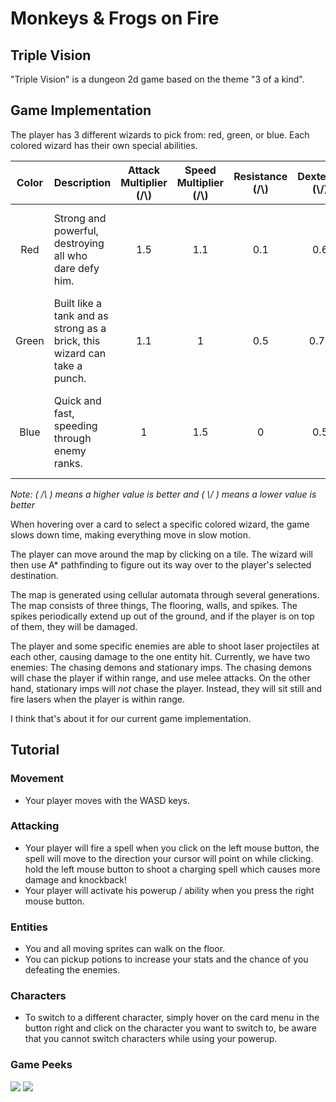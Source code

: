 # Monkeys & Frogs on Fire

## Triple Vision
"Triple Vision" is a dungeon 2d game based on the theme "3 of a kind".



## Game Implementation
The player has 3 different wizards to pick from: red, green, or blue. Each colored wizard has their own special abilities.

| Color | Description | Attack Multiplier (/\\) | Speed Multiplier (/\\) | Resistance (/\\) | Dexterity (\\/) | Special Ability |
| :-: | :-- | :-: | :-: | :-: | :-: | :-- |
| Red   | Strong and powerful, destroying all who dare defy him. | 1.5 | 1.1 | 0.1 | 0.6 | A floor smash, killing everything within a 5 block radius.
| Green | Built like a tank and as strong as a brick, this wizard can take a punch. | 1.1 | 1 | 0.5 | 0.75 | Invincibility and regeneration for 8 seconds (40hp/sec).
| Blue | Quick and fast, speeding through enemy ranks. | 1 | 1.5 | 0 | 0.5 | Flash time - Moving so fast that everything else appears slow.

*Note: ( /\ ) means a higher value is better and ( \\/ ) means a lower value is better*

When hovering over a card to select a specific colored wizard, the game slows down time, making everything move in slow motion.

The player can move around the map by clicking on a tile. The wizard will then use A* pathfinding to figure out its way over to the player's selected destination.

The map is generated using cellular automata through several generations. The map consists of three things, The flooring, walls, and spikes. The spikes periodically extend up out of the ground, and if the player is on top of them, they will be damaged.

The player and some specific enemies are able to shoot laser projectiles at each other, causing damage to the one entity hit. Currently, we have two enemies: The chasing demons and stationary imps. The chasing demons will chase the player if within range, and use melee attacks. On the other hand, stationary imps will *not* chase the player. Instead, they will sit still and fire lasers when the player is within range.

I think that's about it for our current game implementation.


## Tutorial

### Movement
- Your player moves with the WASD keys.

### Attacking
- Your player will fire a spell when you click on the left mouse button, the spell will move to the direction your cursor will point on while clicking. hold the left mouse button to shoot a charging spell which causes more damage and knockback!
- Your player will activate his powerup / ability when you press the right mouse button.


### Entities
- You and all moving sprites can walk on the floor.
- You can pickup potions to increase your stats and the chance of you defeating the enemies.

### Characters
- To switch to a different character, simply hover on the card menu in the button right and click on the character you want to switch to, be aware that you cannot switch characters while using your powerup.

### Game Peeks
<img src="https://cdn.discordapp.com/attachments/693177507683369010/704005792197640232/unknown.png">
<img src="https://cdn.discordapp.com/attachments/693177507683369010/704006014554472498/unknown.png">
